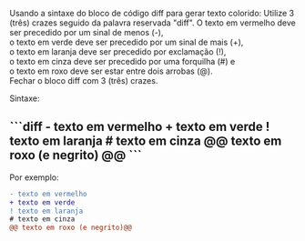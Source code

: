 Usando a sintaxe do bloco de código diff para gerar texto colorido:
Utilize 3 (três) crazes seguido da palavra reservada "diff".
O texto em vermelho deve ser precedido por um sinal de menos (-),  
o texto em verde deve ser precedido por um sinal de mais (+),  
o texto em laranja deve ser precedido por exclamação (!),  
o texto em cinza deve ser precedido por uma forquilha (#) e  
o texto em roxo deve ser estar entre dois arrobas (@).  
Fechar o bloco diff com 3 (três) crazes.

Sintaxe: 

\`\`\`diff
\- texto em vermelho
\+ texto em verde
\! texto em laranja
\# texto em cinza
@@ texto em roxo (e negrito) @@ 
\`\`\`  
---  


Por exemplo: 

```diff
- texto em vermelho
+ texto em verde
! texto em laranja
# texto em cinza
@@ texto em roxo (e negrito)@@   
```




